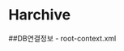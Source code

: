 # Harchive

##DB연결정보 - root-context.xml
  <bean id="dataSource" class="org.apache.commons.dbcp2.BasicDataSource" destroy-method="close">
      <property name="driverClassName" value="com.mysql.jdbc.Driver" />
      <property name="url" value="jdbc:mysql://127.0.0.1:3306/h_archive" />   
      <property name="username" value="root" />
      <property name="password" value="1234" />
   	</bean>
